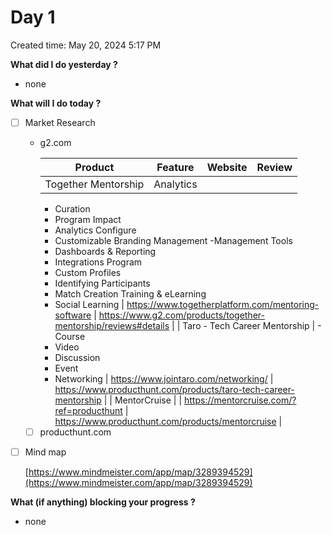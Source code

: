 # Day 1

Created time: May 20, 2024 5:17 PM


**What did I do yesterday ?**


- none

**What will I do today ?**

- [ ]  Market Research
    - g2.com
        
        
        | Product | Feature | Website | Review |
        | --- | --- | --- | --- |
        | Together Mentorship | Analytics
        - Curation 
        - Program Impact
        - Analytics
        Configure
        - Customizable Branding
        Management
        -Management Tools
        - Dashboards & Reporting
        - Integrations
        Program
        - Custom Profiles
        - Identifying Participants
        - Match Creation
        Training & eLearning
        - Social Learning | https://www.togetherplatform.com/mentoring-software | https://www.g2.com/products/together-mentorship/reviews#details |
        | Taro - Tech Career Mentorship | - Course
        - Video
        - Discussion
        - Event
        - Networking | https://www.jointaro.com/networking/ | https://www.producthunt.com/products/taro-tech-career-mentorship |
        | MentorCruise |  | https://mentorcruise.com/?ref=producthunt | https://www.producthunt.com/products/mentorcruise |
    - [ ]  producthunt.com
- [ ]  Mind map
    
    [https://www.mindmeister.com/app/map/3289394529](https://www.mindmeister.com/app/map/3289394529)
    

**What (if anything) blocking your progress ?**

- none